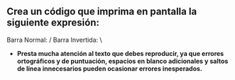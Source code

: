 ## Crea un código que imprima en pantalla la siguiente expresión:

Barra Normal: /
Barra Invertida: \

- **Presta mucha atención al texto que debes reproducir, ya que errores ortográficos y de puntuación, espacios en  blanco adicionales y saltos de línea innecesarios pueden ocasionar errores inesperados.**